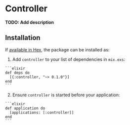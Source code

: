 # Controller

**TODO: Add description**

## Installation

If [available in Hex](https://hex.pm/docs/publish), the package can be installed as:

  1. Add `controller` to your list of dependencies in `mix.exs`:

    ```elixir
    def deps do
      [{:controller, "~> 0.1.0"}]
    end
    ```

  2. Ensure `controller` is started before your application:

    ```elixir
    def application do
      [applications: [:controller]]
    end
    ```

